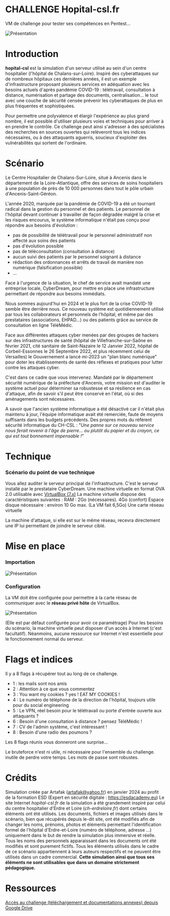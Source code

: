 # CHALLENGE Hopital-csl.fr
VM de challenge pour tester ses compétences en Pentest...

![Présentation](https://i.ibb.co/HXQhLHC/logo.jpg)

# Introduction

**hopital-csl** est la simulation d'un serveur utilisé au sein d'un centre hospitalier (l'hôpital de Chalans-sur-Loire). Inspiré des cyberattaques sur de nombreux hôpitaux ces dernières années, il est un exemple d'infrastructure proposant plusieurs services en adéquation avec les besoins actuels d'après pandémie COVID-19 : télétravail, consultation à distance, numérisation et partage des documents, centralisation... le tout avec une couche de sécurité censée prévenir les cyberattaques de plus en plus fréquentes et sophistiquées.

Pour permettre une polyvalence et élargir l'expérience au plus grand nombre, il est possible d'utiliser plusieurs voies et techniques pour arriver à en prendre le contrôle. Ce challenge peut ainsi s'adresser à des spécialistes des recherches en sources ouvertes qui relèveront tous les indices nécessaires, ou à des attaquants aguerris, soucieux d'exploiter des vulnérabilités qui sortent de l'ordinaire.


# Scénario

Le Centre Hospitalier de Chalans-Sur-Loire, situé à Ancenis dans le département de la Loire-Atlantique, offre des services de soins hospitaliers à une population de près de 10 000 personnes dans tout le pôle urbain d'Ancenis-Saint-Géréon.

L'année 2020, marquée par la pandémie de COVID-19 a été un tournant radical dans la gestion du personnel et des patients. Le personnel de l'hôpital devant continuer à travailler de façon dégradée malgré la crise et les risques encourus, le système informatique n'était pas conçu pour répondre aux besoins d'évolution :
- pas de possibilité de télétravail pour le personnel administratif non affecté aux soins des patients
- pas d'évolution possible
- pas de téléconsultation (consultation à distance)
- aucun suivi des patients par le personnel soignant à distance
- rédaction des ordonnances et arrêts de travail de manière non numérique (falsification possible)
- ...

Face à l'urgence de la situation, le chef de service avait mandaté une entreprise locale, CyberDream, pour mettre en place une infrastructure permettant de répondre aux besoins immédiats.

Nous sommes aujourd'hui en 2024 et le plus fort de la crise COVID-19 semble être derrière nous. Ce nouveau système est quotidiennement utilisé par tous les collaborateurs et personnels de l'hôpital, et même par des prestataires (associations, EHPAD...) ou des patients grâce au service de consultation en ligne TéléMédic.

Face aux différentes attaques cyber menées par des groupes de hackers sur des infrastructures de santé (hôpital de Villefranche-sur-Saône en février 2021, cité sanitaire de Saint-Nazaire le 12 Janvier 2022, hôpital de Corbeil-Essonnes le 26 Septembre 2022, et plus récemment celui de Versailles) le Gouvernement a lancé mi-2023 un "plan blanc numérique" pour doter les établissements de santé des réflexes et pratiques pour lutter contre les attaques cyber.

C'est dans ce cadre que vous intervenez. Mandaté par le département sécurité numérique de la préfecture d'Ancenis, votre mission est d'auditer le système actuel pour déterminer sa robustesse et sa résilience en cas d'attaque, afin de savoir s'il peut être conservé en l'état, où si des aménagements sont nécessaires.

A savoir que l'ancien système informatique a été désactivé car il n'était plus maintenu à jour, l'équipe informatique avait été remerciée, faute de moyens suffisants dans les budgets précédents.
Des propres mots du référent sécurité informatique du CH-CSL : "_Une panne sur ce nouveau service nous ferait revenir à l'âge de pierre... ou plutôt du papier et du crayon, ce qui est tout bonnement impensable !_"


# Technique
### Scénario du point de vue technique

Vous allez auditer le serveur principal de l'infrastructure. C'est le serveur installé par le prestataire CyberDream.
Une machine virtuelle en format OVA 2.0 utilisable avec [VirtualBox (7.x)](https://www.virtualbox.org/wiki/Downloads)
La machine virtuelle dispose des caractéristiques suivantes :
RAM : 2Go (nécessaires).  4Go (confort)
Espace disque nécessaire : environ 10 Go max.  (La VM fait 6,5Go)
Une carte réseau virtuelle

La machine d'attaque, si elle est sur le même réseau, recevra directement une IP lui permettant de joindre le serveur ciblé.

# Mise en place 

### Importation

![Présentation](https://i.ibb.co/3WjLxTC/Pasted-image-20240129150207.png)

### Configuration

La VM doit être configurée pour permettre à la carte réseau de communiquer avec le **réseau privé hôte** de VirtualBox.

![Présentation](https://i.ibb.co/gwnydsy/Pasted-image-20240115111857.png)

(Elle est par défaut configurée pour avoir ce paramétrage)
Pour les besoins du scénario, la machine virtuelle peut disposer d'un accès à Internet (c'est facultatif). Néanmoins, aucune ressource sur Internet n'est essentielle pour le fonctionnement normal du serveur.


# Flags et indices

Il y a 8 flags à récupérer tout au long de ce challenge.
- 1 : les mails sont nos amis
- 2 : Attention à ce que vous commentez
- 3 : You want my cookies ? yes ! EAT MY COOKIES !
- 4 : Le numéro de téléphone de la direction de l'hôpital, toujours utile pour du social engineering
- 5 : Le VPN, réel besoin pour le télétravail ou porte d'entrée ouverte aux attaquants ?
- 6 : Besoin d'une consultation à distance ? pensez TéléMédic !
- 7 : CV de l'admin système, c'est intéressant !
- 8 : Besoin d'une radio des poumons ?

Les 8 flags réunis vous donneront une surprise...

Le bruteforce n'est ni utile, ni nécessaire pour l'ensemble du challenge. inutile de perdre votre temps. Les mots de passe sont robustes.


# Crédits

Simulation créée par Artafak (artafak@yahoo.fr) en janvier 2024 au profit de la formation ESD (Expert en sécurité digitale : https://esdacademy.eu)
Le site Internet _hopital-csl.fr_ de la simulation a été grandement inspiré par celui du centre hospitalier d'Erdre et Loire (_ch-erdreloire.fr_) dont certains éléments ont été utilisés. Les documents, fichiers et images utilisés dans le scénario, bien que récupérés depuis le-dit site, ont été modifiés afin de changer les noms, prénoms, photos et éléments permettant l'identification formel de l'hôpital d'Erdre-et-Loire (numéro de téléphone, adresse ...) uniquement dans le but de rendre la simulation plus immersive et réelle. Tous les noms des personnels apparaissant dans les documents ont été modifiés et sont purement fictifs. Tous les éléments utilisés dans le cadre de ce scénario appartiennent à leurs auteurs respectifs et ne peuvent être utilisés dans un cadre commercial. **Cette simulation ainsi que tous ses éléments ne sont utilisables que dans un domaine strictement pédagogique.** 

# Ressources

[Accès au challenge (téléchargement et documentations annexes) depuis Google Drive](https://drive.google.com/drive/folders/1-Tip5E6uSoAQ6xLMVwr1tpl7HaYMHjrG?usp=sharing)

